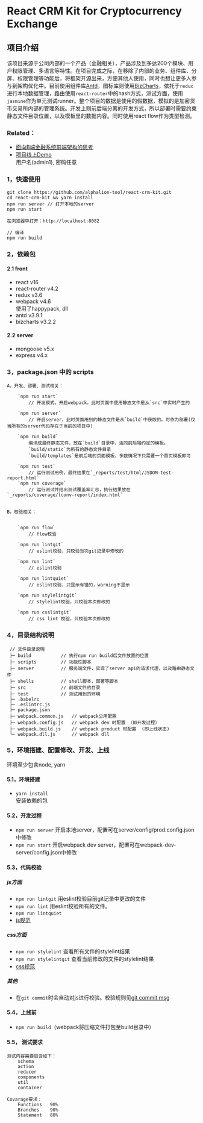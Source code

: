 # React CRM Kit for Cryptocurrency Exchange
## 项目介绍
该项目来源于公司内部的一个产品（金融相关），产品涉及到多达200个模块、用户权限管理、多语言等特性。在项目完成之际，在移除了内部的业务、组件库、分屏、权限管理等功能后，将框架开源出来，方便其他人使用，同时也想让更多人参与到架构优化中。目前使用组件库[Antd](https://ant.design/)，图标库则使用[BizCharts](https://alibaba.github.io/BizCharts/index.html)，依托于`redux`进行本地数据管理，路由使用`react-router`中的hash方式，测试方面，使用`jasmine`作为单元测试runner。整个项目的数据是使用的假数据，模拟的是加密货币交易所内部的管理系统。开发上则前后端分离的开发方式，所以部署时需要约束静态文件目录位置，以及模板里的数据内容。同时使用react flow作为类型检测。

### Related：       
- [面向B端金融系统前端架构的思考](https://github.com/deju/think-and-talk/blob/master/how-to-refactor-financial-system.md)
- [项目线上Demo](http://ex.bitbal.top)    
    用户名(admin1), 密码任意


### 1，快速使用
    
    git clone https://github.com/alphalion-tool/react-crm-kit.git
    cd react-crm-kit && yarn install
    npm run server // 打开本地的server
    npm run start

    在浏览器中打开：http://localhost:8082

    // 编译
    npm run build


### 2，依赖包
#### 2.1 front
- react v16
- react-router v4.2
- redux v3.6
- webpack v4.6    
    使用了happypack, dll
- antd v3.9.1
- bizcharts v3.2.2


#### 2.2 server
- mongoose v5.x
- express v4.x


### 3，package.json 中的 scripts

    A，开发、部署、测试相关：

        `npm run start`    
            // 开发模式，开启webpack，此时页面中使用静态文件是从`src`中实时产生的

        `npm run server`    
            // 开启server，此时页面用到的静态文件是从`build`中获取的。可作为部署(仅当所有的server代码存在于当前的项目中)

        `npm run build`     
            编译成最终静态文件，放在`build`目录中，连同前后端约定的模板。    
            `build/static`为所有的静态文件目录    
            `build/templates`是前后端的页面模板，多数情况下只需要一个首页模板即可

        `npm run test`    
            // 运行测试用例，最终结果在`_reports/test/html/JSDOM-test-report.html`    
        `npm run coverage`    
            // 运行测试并给出测试覆盖率汇总，执行结果放在`_reports/coverage/lconv-report/index.html`  

    
    B，校验相关：


        `npm run flow`    
            // flow校验

        `npm run lintgit`        
            // eslint校验，只校验当次git记录中修改的

        `npm run lint`    
            // eslint校验

        `npm run lintquiet`    
            // eslint校验，只显示有错的，warning不显示

        `npm run stylelintgit`    
            // stylelint校验，只校验本次修改的    

        `npm run csslintgit`    
            // css lint 校验，只校验本次修改的


### 4，目录结构说明
     
     // 文件目录说明
     ├─ build           // 执行npm run build后文件放置的位置
     ├─ scripts         // 功能性脚本
     ├─ server          // 服务端文件，实现了server api的请求代理，以及路由静态文件
     ├─ shells          // shell脚本，部署等脚本
     ├─ src             // 前端文件的目录
     ├─ test            // 测试用到的环境
     ├─ .babelrc
     ├─ .eslintrc.js
     ├─ package.json
     ├─ webpack.common.js   // webpack公用配置
     ├─ webpack.config.js   // webpack dev 时配置 （即开发过程）
     ├─ webpack.build.js    // webpack product 时配置  (即上线状态)
     └─ webpack.dll.js      // webpack dll 
     

### 5，环境搭建、配置修改、开发、上线
环境至少包含node, yarn    

#### 5.1，环境搭建
- `yarn install`   
    安装依赖的包     
        
#### 5.2，开发过程
- `npm run server`  开启本地server，配置可在server/config/prod.config.json中修改
- `npm run start`  开启webpack dev server，配置可在webpack-dev-server/config.json中修改

#### 5.3，代码校验
##### js方面
- `npm run lintgit`  用eslint校验目前git记录中更改的文件      
- `npm run lint`  用eslint校验所有的文件。
- `npm run lintquiet`
- [js规范](https://github.com/alphalion-tool/frontend-standard/blob/master/js.md)

##### css方面
- `npm run stylelint` 查看所有文件的stylelint结果
- `npm run stylelintgit` 查看当前修改的文件的stylelint结果
- [css规范](https://github.com/alphalion-tool/frontend-standard/blob/master/css.md)

##### 其他
- 在`git commit`时会自动对js进行校验。校验规则见[git commit msg](https://github.com/alphalion-tool/frontend-standard/blob/master/git.md)


#### 5.4，上线前
- `npm run build`（webpack将压缩文件打包至build目录中）     

#### 5.5， 测试要求

    测试内容需要包含如下：
        schema
        action
        reducer
        components
        util
        container

    Covarage要求：
        Functions   90%
        Branches    90%
        Statement   80%
    

